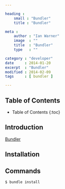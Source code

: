 ```yaml
---

heading :
    small : "Bundler"
    title : "Bundler"

meta :
    author : "Ian Warner"
    image  : ""
    title  : "Bundler"
    type   : ""

category : "developer"
date     : 2014-01-20
excerpt  : "Bundler"
modified : 2014-02-09
tags     : [ bundler ]

---
```


## Table of Contents
* Table of Contents
{:toc}

## Introduction

[Bundler][]

## Installation

## Commands

    $ bundle install

[Bundler]:http://bundler.io/
